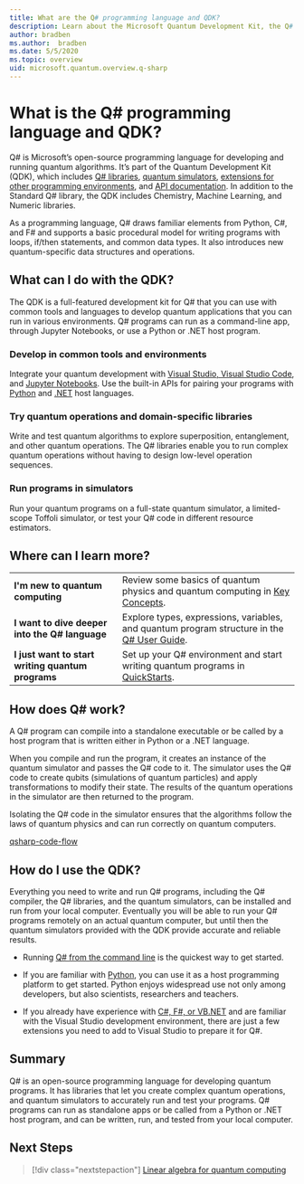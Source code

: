 ```yaml
---
title: What are the Q# programming language and QDK?
description: Learn about the Microsoft Quantum Development Kit, the Q# programming language, and how you can create quantum programs.
author: bradben
ms.author:  bradben
ms.date: 5/5/2020
ms.topic: overview
uid: microsoft.quantum.overview.q-sharp
---
```


# What is the Q# programming language and QDK?

Q# is Microsoft’s open-source programming language for developing and running quantum algorithms. It’s part of the Quantum Development Kit (QDK), which includes [Q# libraries](xref:microsoft.quantum.libraries), [quantum simulators](xref:microsoft.quantum.machines), [extensions for other programming environments](xref:microsoft.quantum.install), and [API documentation](xref:microsoft.quantum.standardlibsintro). In addition to the Standard Q# library, the QDK includes Chemistry, Machine Learning, and Numeric libraries.

As a programming language, Q# draws familiar elements from Python, C#, and F# and supports a basic procedural model for writing programs with loops, if/then statements, and common data types. It also introduces new quantum-specific data structures and operations.

## What can I do with the QDK?

The QDK is a full-featured development kit for Q# that you can use with common tools and languages to develop quantum applications that you can run in various environments. Q# programs can run as a command-line app, through Jupyter Notebooks, or use a Python or .NET host program.

### Develop in common tools and environments

Integrate your quantum development with [Visual Studio, Visual Studio Code](xref:xref:microsoft.quantum.install.standalone), and [Jupyter Notebooks](xref:xref:microsoft.quantum.install.jupyter). Use the built-in APIs for pairing your programs with [Python](xref:xref:microsoft.quantum.install.python) and [.NET](xref:xref:microsoft.quantum.install.cs) host languages.

### Try quantum operations and domain-specific libraries

Write and test quantum algorithms to explore superposition, entanglement, and other quantum operations. The Q# libraries enable you to run complex quantum operations without having to design low-level operation sequences.

### Run programs in simulators

Run your quantum programs on a full-state quantum simulator, a limited-scope Toffoli simulator, or test your Q# code in different resource estimators. 

## Where can I learn more?

|||
| ---- | ---- |
| **I'm new to quantum computing** | Review some basics of quantum physics and quantum computing in [Key Concepts](xref:microsoft.quantum.overview.understanding).|
| **I want to dive deeper into the Q# language** | Explore types, expressions, variables, and quantum program structure in the [Q# User Guide](xref:microsoft.quantum.language.intro).|
| **I just want to start writing quantum programs** | Set up your Q# environment and start writing quantum programs in [QuickStarts](xref:microsoft.quantum.install).|

## How does Q# work?

A Q# program can compile into a standalone executable or be called by a host program that is written either in Python or a .NET language.

When you compile and run the program, it creates an instance of the quantum simulator and passes the Q# code to it. The simulator uses the Q# code to create qubits (simulations of quantum particles) and apply transformations to modify their state. The results of the quantum operations in the simulator are then returned to the program.  

Isolating the Q# code in the simulator ensures that the algorithms follow the laws of quantum physics and can run correctly on quantum computers.

[qsharp-code-flow](~/media/qsharp-code-flow.png)

## How do I use the QDK?

Everything you need to write and run Q# programs, including the Q# compiler, the Q# libraries, and the quantum simulators, can be installed and run from your local computer. Eventually you will be able to run your Q# programs remotely on an actual quantum computer, but until then the quantum simulators provided with the QDK provide accurate and reliable results.

- Running [Q# from the command line](xref:microsoft.quantum.install.standalone) is the quickest way to get started.

- If you are familiar with [Python](xref:microsoft.quantum.install.python), you can use it as a host programming platform to get started. Python enjoys widespread use not only among developers, but also scientists, researchers and teachers.

- If you already have experience with [C#, F#, or VB.NET](xref:microsoft.quantum.install.cs) and are familiar with the Visual Studio development environment, there are just a few extensions you need to add to Visual Studio to prepare it for Q#.  

## Summary

Q# is an open-source programming language for developing quantum programs. It has libraries that let you create complex quantum operations, and quantum simulators to accurately run and test your programs. Q# programs can run as standalone apps or be called from a Python or .NET host program, and can be written, run, and tested from your local computer.

## Next Steps

> [!div class="nextstepaction"]
> [Linear algebra for quantum computing](xref:microsoft.quantum.overview.algebra)
